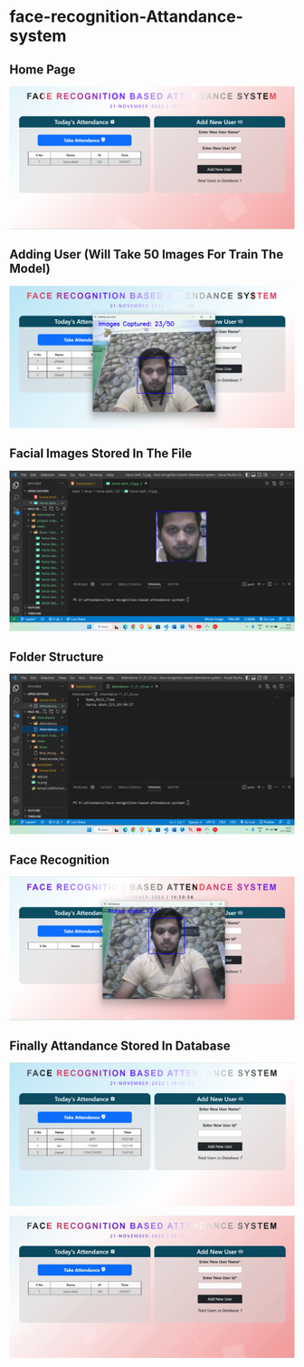 # face-recognition-Attandance-system
## Home Page
![main home page](https://raw.githubusercontent.com/harsadas/face-recognition-Attandance-system/master/project%20output%20images/Screenshot%202022-11-21%20195536.png)
## Adding User (Will Take 50 Images For Train The Model)
![home page](https://raw.githubusercontent.com/harsadas/face-recognition-Attandance-system/master/project%20output%20images/Screenshot%202022-11-21%20194750.png)
## Facial Images Stored In The File

![](https://raw.githubusercontent.com/harsadas/face-recognition-Attandance-system/master/project%20output%20images/Screenshot%202022-11-21%20195330.png)
## Folder Structure
![](https://raw.githubusercontent.com/harsadas/face-recognition-Attandance-system/master/project%20output%20images/Screenshot%202022-11-21%20195242.png)
## Face Recognition
![](https://raw.githubusercontent.com/harsadas/face-recognition-Attandance-system/master/project%20output%20images/Screenshot%202022-11-21%20195123.png)
## Finally Attandance Stored In Database
![](https://raw.githubusercontent.com/harsadas/face-recognition-Attandance-system/master/project%20output%20images/Screenshot%202022-11-21%20194611.png)

![](https://raw.githubusercontent.com/harsadas/face-recognition-Attandance-system/master/project%20output%20images/ezgif-1-809fb9ee27.gif)


